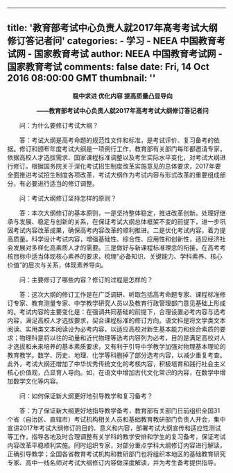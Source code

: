 
---
title: '教育部考试中心负责人就2017年高考考试大纲修订答记者问'
categories: 
    - 学习
    - NEEA 中国教育考试网 - 国家教育考试
author: NEEA 中国教育考试网 - 国家教育考试
comments: false
date: Fri, 14 Oct 2016 08:00:00 GMT
thumbnail: ''
---

<div>   
<p style="text-align: center;">　　<strong>稳中求进 优化内容 提高质量凸显导向</strong></p>

<p style="text-align: center;">　　<strong>——教育部考试中心负责人就2017年高考考试大纲修订答记者问</strong></p>

<p>　　问：为什么要修订考试大纲？</p>

<p>　　答：考试大纲是高考命题的规范性文件和标准，是考试评价、复习备考的依据。修订和颁布年度考试大纲是一项例行工作，教育部有关部门每年都邀请专家，依据高校人才选拔需求、国家课程标准调整以及考生实际水平变化，对考试大纲进行修订。根据国务院关于深化考试招生制度改革实施意见的总体要求，2017年要全面推进考试招生制度各项改革，考试大纲作为考试内容与形式改革的重要组成部分，有必要进行适当的修订调整。</p>

<p>　　问：考试大纲修订坚持怎样的原则？</p>

<p>　　答：本次大纲修订的基本原则，一是坚持整体稳定，推进改革创新。处理好继承与发展、稳定与创新的关系，在保证考试大纲总体框架不变的前提下，进一步巩固考试内容改革成果，确保高考内容改革的顺利推进。二是优化考试内容，着力提高质量。科学设计考试内容，增强基础性、综合性、应用性和创新性，适应经济社会发展对多样化高素质人才的需要。三是做好与新课程标准理念的衔接，在高考考核目标中适当体现核心素养的要求，梳理“必备知识、关键能力、学科素养、核心价值”的层次与关系，体现素养导向。</p>

<p>　　问：主要修订了哪些内容？修订的过程是怎样的？</p>

<p>　　答：这次大纲的修订工作是在广泛调研、听取包括高考命题专家、课程标准修订专家、教育测量专家、中学教学研究人员以及教育行政管理部门意见基础上形成的。考试内容的主要变化是：在强调共同基础的前提下，合理设置必考内容与选考内容，满足高校人才选拔要求，契合课程标准的修订方向。语文科是将文学类文本阅读、实用类文本阅读设为必考内容，以适应高校对新生基本能力和综合素质的要求；物理科是将以往的动量和近代物理等选考内容列为必考，目的是满足高校对人才选拔和未来培养的基本素质要求，又有利于引导中学教学加强对物理基本理论的教育教学。数学、历史、地理、化学等科删掉了部分选考内容，以减少重复考查。此外，考试大纲还增加了中华优秀传统文化的考核内容，积极培育和践行社会主义核心价值观，凸显育人导向。如，在语文中增加古代文化常识的内容，在数学中增加数学文化等内容。</p>

<p>　　问：如何保证新大纲更好地引导教学和复习备考？</p>

<p>　　答：为了保证新大纲更好地指导教学备考，教育部有关部门日前组织全国31个省（自治区、直辖市）考试机构相关人员和基础教育教研部门负责人开会，集中宣讲2017年考试大纲修订的目的、意义和内容，部署考试大纲宣传和适应性测试等工作，指导各地及时合理调整有关学科的教学安排和学生的复习备考，保证考试内容改革平稳顺利实施。同时组织专家，对部分重点学科大纲修订内容进行解读，正确引导教学；全国各省教育考试机构和教研部门也将组织本地区的基础教育研究专家、高中一线名师对考试大纲修订内容做深度解读，并为考生备考提供指导。</p>  
</div>
            